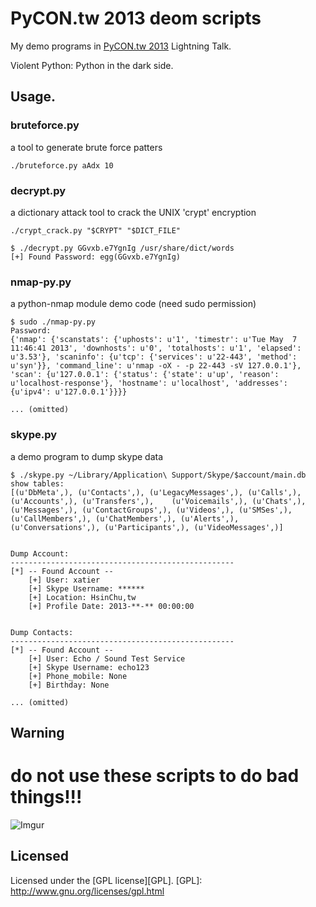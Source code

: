 PyCON.tw 2013 deom scripts
======================
My demo programs in [PyCON.tw 2013](http://tw.pycon.org/2013/en/) Lightning Talk.

Violent Python: Python in the dark side.



Usage.
------

### bruteforce.py ###

a tool to generate brute force patters

    ./bruteforce.py aAdx 10

### decrypt.py ###

a dictionary attack tool to crack the UNIX 'crypt' encryption

    ./crypt_crack.py "$CRYPT" "$DICT_FILE"

    $ ./decrypt.py GGvxb.e7YgnIg /usr/share/dict/words
    [+] Found Password: egg(GGvxb.e7YgnIg)

### nmap-py.py ###

a python-nmap module demo code (need sudo permission)

    $ sudo ./nmap-py.py
    Password:
    {'nmap': {'scanstats': {'uphosts': u'1', 'timestr': u'Tue May  7 11:46:41 2013', 'downhosts': u'0', 'totalhosts': u'1', 'elapsed': u'3.53'}, 'scaninfo': {u'tcp': {'services': u'22-443', 'method': u'syn'}}, 'command_line': u'nmap -oX - -p 22-443 -sV 127.0.0.1'}, 'scan': {u'127.0.0.1': {'status': {'state': u'up', 'reason': u'localhost-response'}, 'hostname': u'localhost', 'addresses': {u'ipv4': u'127.0.0.1'}}}}
    
    ... (omitted)


### skype.py ###

a demo program to dump skype data

    $ ./skype.py ~/Library/Application\ Support/Skype/$account/main.db
    show tables:
    [(u'DbMeta',), (u'Contacts',), (u'LegacyMessages',), (u'Calls',), (u'Accounts',), (u'Transfers',),    (u'Voicemails',), (u'Chats',), (u'Messages',), (u'ContactGroups',), (u'Videos',), (u'SMSes',), (u'CallMembers',), (u'ChatMembers',), (u'Alerts',),     (u'Conversations',), (u'Participants',), (u'VideoMessages',)]
    
    
    Dump Account:
    --------------------------------------------------
    [*] -- Found Account --
        [+] User: xatier
        [+] Skype Username: ******
        [+] Location: HsinChu,tw
        [+] Profile Date: 2013-**-** 00:00:00
    
    
    Dump Contacts:
    --------------------------------------------------
    [*] -- Found Account --
        [+] User: Echo / Sound Test Service
        [+] Skype Username: echo123
        [+] Phone_mobile: None
        [+] Birthday: None
    
    ... (omitted)

Warning
-------

# do not use these scripts to do bad things!!! #

![Imgur](http://i.imgur.com/JQgSRgF.png)

Licensed
----------
Licensed under the [GPL license][GPL].
[GPL]: http://www.gnu.org/licenses/gpl.html
